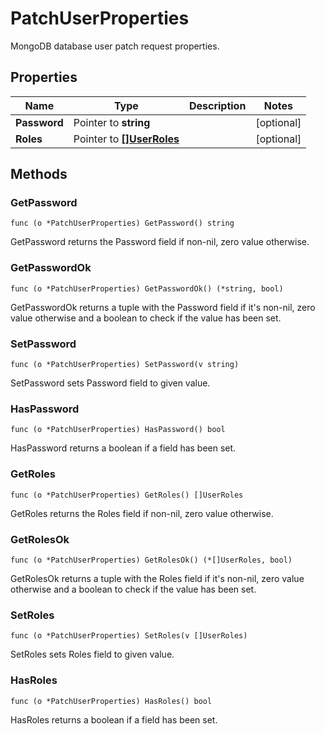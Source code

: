 # PatchUserProperties

MongoDB database user patch request properties.


## Properties

|Name | Type | Description | Notes|
|------------ | ------------- | ------------- | -------------|
|**Password** | Pointer to **string** |  | [optional] |
|**Roles** | Pointer to [**[]UserRoles**](UserRoles.md) |  | [optional] |

## Methods


### GetPassword

`func (o *PatchUserProperties) GetPassword() string`

GetPassword returns the Password field if non-nil, zero value otherwise.

### GetPasswordOk

`func (o *PatchUserProperties) GetPasswordOk() (*string, bool)`

GetPasswordOk returns a tuple with the Password field if it's non-nil, zero value otherwise
and a boolean to check if the value has been set.

### SetPassword

`func (o *PatchUserProperties) SetPassword(v string)`

SetPassword sets Password field to given value.

### HasPassword

`func (o *PatchUserProperties) HasPassword() bool`

HasPassword returns a boolean if a field has been set.

### GetRoles

`func (o *PatchUserProperties) GetRoles() []UserRoles`

GetRoles returns the Roles field if non-nil, zero value otherwise.

### GetRolesOk

`func (o *PatchUserProperties) GetRolesOk() (*[]UserRoles, bool)`

GetRolesOk returns a tuple with the Roles field if it's non-nil, zero value otherwise
and a boolean to check if the value has been set.

### SetRoles

`func (o *PatchUserProperties) SetRoles(v []UserRoles)`

SetRoles sets Roles field to given value.

### HasRoles

`func (o *PatchUserProperties) HasRoles() bool`

HasRoles returns a boolean if a field has been set.



